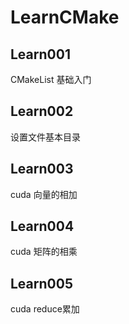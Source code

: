 # LearnCMake

## Learn001
CMakeList 基础入门

## Learn002
设置文件基本目录

## Learn003
cuda 向量的相加

## Learn004
cuda 矩阵的相乘

## Learn005
cuda reduce累加